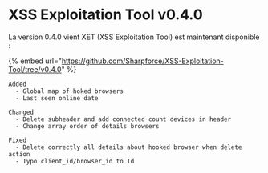 # XSS Exploitation Tool v0.4.0

La version 0.4.0 vient XET (XSS Exploitation Tool) est maintenant disponible : &#x20;

{% embed url="https://github.com/Sharpforce/XSS-Exploitation-Tool/tree/v0.4.0" %}

```
Added
  - Global map of hoked browsers
  - Last seen online date

Changed
  - Delete subheader and add connected count devices in header
  - Change array order of details browsers

Fixed
  - Delete correctly all details about hooked browser when delete action
  - Typo client_id/browser_id to Id
```
